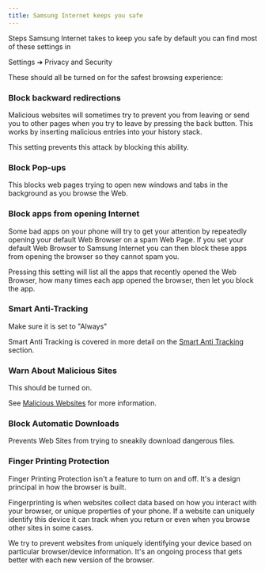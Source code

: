 ```yaml
---
title: Samsung Internet keeps you safe
---
```


Steps Samsung Internet takes to keep you safe by default you can find most of these settings in

Settings ➔ Privacy and Security

These should all be turned on for the safest browsing experience:

### Block backward redirections

Malicious websites will sometimes try to prevent you from leaving or send you to other pages when you try to leave by pressing the back button. This works by inserting malicious entries into your history stack. 

This setting prevents this attack by blocking this ability.

### Block Pop-ups

This blocks web pages trying to open new windows and tabs in the background as you browse the Web.

### Block apps from opening Internet

Some bad apps on your phone will try to get your attention by repeatedly opening your default Web Browser on a spam Web Page. If you set your default Web Browser to Samsung Internet you can then block these apps from opening the browser so they cannot spam you.

Pressing this setting will list all the apps that recently opened the Web Browser, how many times each app opened the browser, then let you block the app.

### Smart Anti-Tracking

Make sure it is set to "Always"

Smart Anti Tracking is covered in more detail on the [Smart Anti Tracking](#smart-anti-tracking) section.

### Warn About Malicious Sites

This should be turned on.

See [Malicious Websites](#malicious-websites) for more information.

### Block Automatic Downloads

Prevents Web Sites from trying to sneakily download dangerous files.

### Finger Printing Protection

Finger Printing Protection isn't a feature to turn on and off. It's a design principal in how the browser is built.

Fingerprinting is when websites collect data based on how you interact with your browser, or unique properties of your phone. If a website can uniquely identify this device it can track when you return or even when you browse other sites in some cases.

We try to prevent websites from uniquely identifying your device based on particular browser/device information. It's an ongoing process that gets better with each new version of the browser.